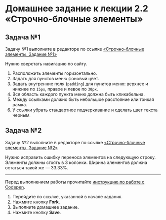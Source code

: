 # Домашнее задание к лекции 2.2 «Строчно-блочные элементы»


## Задача №1

Задачу №1 выполните в редакторе по ссылке [«Строчно-блочные элементы. Задание №1»](https://codepen.io/Netology/pen/rKpVzO)

Нужно сверстать навигацию по сайту.

1. Расположить элементы горизонтально.
2. Задать для пунктов меню фоновый цвет.
3. Задать внутренние поля (`padding`) для пунктов меню: верхнее и нижнее по `15px`, правое и левое по `30px`.
4. Вся область каждого пункта меню должна быть кликабельна.
5. Между ссылками должно быть небольшое расстояние или тонкая рамка.
6. У ссылки убрать стандартное подчеркивание и сделать цвет текста черным.



## Задача №2

Задачу №2 выполните в редакторе по ссылке [«Строчно-блочные элементы. Задание №2»](https://codepen.io/Netology/pen/dKJoZz)

Нужно исправить ошибку переноса элементов на следующую строку. Элементы должны стоять в 3 колонки. Ширина элементов должна остаться такой же — 33.33%.



---
Перед выполнением работы прочитайте [инструкцию по работе с Codepen](https://netology-code.github.io/guides/codepen/).

1. Перейдите по ссылке, указанной в начале задания.
2. Нажмите кнопку **Fork**.
3. Выполните домашнее задание.
4. Нажмите кнопку **Save**.
